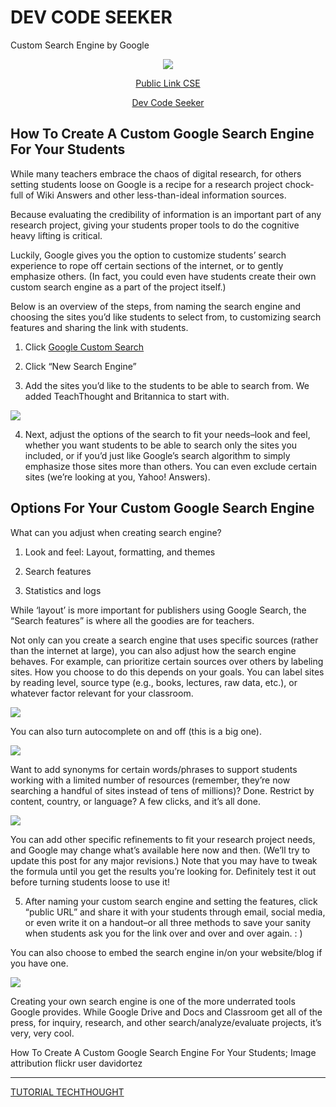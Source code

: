 # DEV CODE SEEKER

Custom Search Engine by Google 

<p align="center"><img src="http://www.knowledgeidea.com/wp-content/uploads/2015/04/How-to-Create-Custom-Search-Engine-CSE-For-Your-Website.jpg"></p>

<p align="center"><a href="https://cse.google.com/cse/publicurl?cx=017056065417995794621:tulebef5ofs">Public Link CSE</a></p>


<p align="center"><a href="https://marcialwushu.github.io/devcodeseeker/">Dev Code Seeker</a></p>


## How To Create A Custom Google Search Engine For Your Students

While many teachers embrace the chaos of digital research, for others setting students loose on Google is a recipe for a research project chock-full of Wiki Answers and other less-than-ideal information sources.

Because evaluating the credibility of information is an important part of any research project, giving your students proper tools to do the cognitive heavy lifting is critical.

Luckily, Google gives you the option to customize students’ search experience to rope off certain sections of the internet, or to gently emphasize others. (In fact, you could even have students create their own custom search engine as a part of the project itself.)

Below is an overview of the steps, from naming the search engine and choosing the sites you’d like students to select from, to customizing search features and sharing the link with students.

1. Click [Google Custom Search](http://www.google.com/cse/create/new)

2. Click “New Search Engine”

3. Add the sites you’d like to the students to be able to search from. We added TeachThought and Britannica to start with.

![](https://www.teachthought.com/wp-content/uploads/2017/08/how-to-create-custom-google-search-engine-c.png)

4. Next, adjust the options of the search to fit your needs–look and feel, whether you want students to be able to search only the sites you included, or if you’d just like Google’s search algorithm to simply emphasize those sites more than others. You can even exclude certain sites (we’re looking at you, Yahoo! Answers).

## Options For Your Custom Google Search Engine

What can you adjust when creating search engine?

1. Look and feel: Layout, formatting, and themes

2. Search features

3. Statistics and logs

While ‘layout’ is more important for publishers using Google Search, the “Search features” is where all the goodies are for teachers.

Not only can you create a search engine that uses specific sources (rather than the internet at large), you can also adjust how the search engine behaves. For example, can prioritize certain sources over others by labeling sites. How you choose to do this depends on your goals. You can label sites by reading level, source type (e.g., books, lectures, raw data, etc.), or whatever factor relevant for your classroom.

![](https://www.teachthought.com/wp-content/uploads/2017/08/refine-google-search-c.png)

You can also turn autocomplete on and off (this is a big one).

![](https://www.teachthought.com/wp-content/uploads/2017/08/google-custom-features-c.png)

Want to add synonyms for certain words/phrases to support students working with a limited number of resources (remember, they’re now searching a handful of sites instead of tens of millions)? Done. Restrict by content, country, or language? A few clicks, and it’s all done.


![](https://www.teachthought.com/wp-content/uploads/2017/08/google-refinements-3-c.png)

You can add other specific refinements to fit your research project needs, and Google may change what’s available here now and then. (We’ll try to update this post for any major revisions.) Note that you may have to tweak the formula until you get the results you’re looking for. Definitely test it out before turning students loose to use it!

5. After naming your custom search engine and setting the features, click “public URL” and share it with your students through email, social media, or even write it on a handout–or all three methods to save your sanity when students ask you for the link over and over and over again. : )

You can also choose to embed the search engine in/on your website/blog if you have one.

![](https://www.teachthought.com/wp-content/uploads/2013/05/google-custom-search-engine-4.jpg)

Creating your own search engine is one of the more underrated tools Google provides. While Google Drive and Docs and Classroom get all of the press, for inquiry, research, and other search/analyze/evaluate projects, it’s very, very cool.

How To Create A Custom Google Search Engine For Your Students; Image attribution flickr user davidortez 

---

[TUTORIAL TECHTHOUGHT](https://www.teachthought.com/technology/how-to-create-a-custom-search-engine-for-your-students/)
